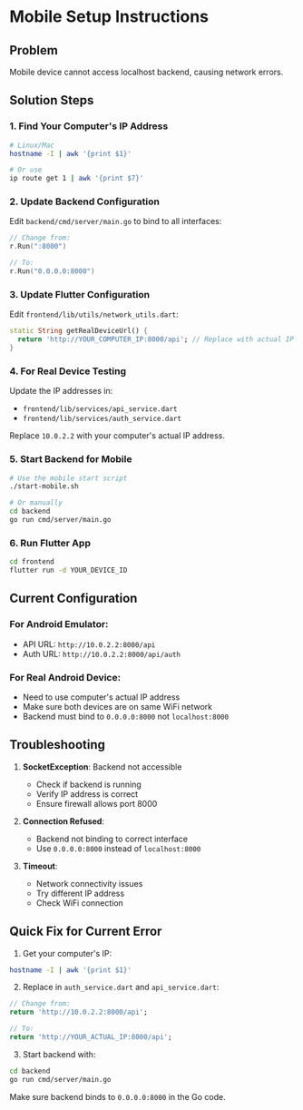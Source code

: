 # Mobile Setup Instructions

## Problem
Mobile device cannot access localhost backend, causing network errors.

## Solution Steps

### 1. Find Your Computer's IP Address
```bash
# Linux/Mac
hostname -I | awk '{print $1}'

# Or use
ip route get 1 | awk '{print $7}'
```

### 2. Update Backend Configuration
Edit `backend/cmd/server/main.go` to bind to all interfaces:
```go
// Change from:
r.Run(":8000")

// To:
r.Run("0.0.0.0:8000")
```

### 3. Update Flutter Configuration
Edit `frontend/lib/utils/network_utils.dart`:
```dart
static String getRealDeviceUrl() {
  return 'http://YOUR_COMPUTER_IP:8000/api'; // Replace with actual IP
}
```

### 4. For Real Device Testing
Update the IP addresses in:
- `frontend/lib/services/api_service.dart`
- `frontend/lib/services/auth_service.dart`

Replace `10.0.2.2` with your computer's actual IP address.

### 5. Start Backend for Mobile
```bash
# Use the mobile start script
./start-mobile.sh

# Or manually
cd backend
go run cmd/server/main.go
```

### 6. Run Flutter App
```bash
cd frontend
flutter run -d YOUR_DEVICE_ID
```

## Current Configuration

### For Android Emulator:
- API URL: `http://10.0.2.2:8000/api`
- Auth URL: `http://10.0.2.2:8000/api/auth`

### For Real Android Device:
- Need to use computer's actual IP address
- Make sure both devices are on same WiFi network
- Backend must bind to `0.0.0.0:8000` not `localhost:8000`

## Troubleshooting

1. **SocketException**: Backend not accessible
   - Check if backend is running
   - Verify IP address is correct
   - Ensure firewall allows port 8000

2. **Connection Refused**: 
   - Backend not binding to correct interface
   - Use `0.0.0.0:8000` instead of `localhost:8000`

3. **Timeout**:
   - Network connectivity issues
   - Try different IP address
   - Check WiFi connection

## Quick Fix for Current Error

1. Get your computer's IP:
```bash
hostname -I | awk '{print $1}'
```

2. Replace in `auth_service.dart` and `api_service.dart`:
```dart
// Change from:
return 'http://10.0.2.2:8000/api';

// To:
return 'http://YOUR_ACTUAL_IP:8000/api';
```

3. Start backend with:
```bash
cd backend
go run cmd/server/main.go
```

Make sure backend binds to `0.0.0.0:8000` in the Go code.